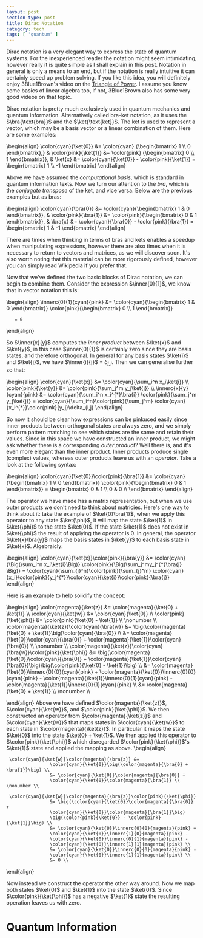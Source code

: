 ```yaml
---
layout: post
section-type: post
title: Dirac Notation
category: tech
tags: [ 'quantum' ]
---
```



Dirac notation is a very elegant way to express
the state of quantum systems. For the inexperienced reader
the notation might seem intimidating, however
really it is quite simple as I
shall explain in this post. Notation in general
is only a means to an end, but if the notation
is really intuitive it can certainly speed up
problem solving. If you like this idea, you will
definitely enjoy 3Blue1Brown's video on the [Triangle
of Power](https://www.youtube.com/watch?v=sULa9Lc4pck).
I assume you know some basics of linear algebra too,
if not, 3Blue1Brown also has some very good videos on that topic.

Dirac notation is pretty much exclusively used
in quantum mechanics and quantum information. Alternatively
 called bra-ket notation, as it uses the
 $\bra{\text{bra}}$ and the $\ket{\text{ket}}$. The ket
 is used to represent a vector, which may be a basis
 vector or a linear combination of them. Here are some
 examples:

 <div>
   \begin{align}
      \color{cyan}{\ket{0}} &=
        \color{cyan}
        {\begin{bmatrix}
         1 \\
         0
        \end{bmatrix},}
      &
      \color{pink}{\ket{1}} &=
        \color{pink}
        {\begin{bmatrix}
         0 \\
         1
        \end{bmatrix}},
      &
      \ket{x} &= \color{cyan}{\ket{0}} - \color{pink}{\ket{1}} =
        \begin{bmatrix}
        1 \\
        -1
        \end{bmatrix}
   \end{align}
 </div>

 Above we have assumed the *computational basis*, which is
 standard in quantum information texts. Now we turn our
 attention to the *bra*, which is the *conjugate transpose*
 of the ket, and vice versa. Below are the previous examples but as bras:

 <div>
   \begin{align}
      \color{cyan}{\bra{0}} &=
        \color{cyan}{\begin{bmatrix}
         1 &
         0
        \end{bmatrix}},
      &
      \color{pink}{\bra{1}} &=
        \color{pink}{\begin{bmatrix}
         0 &
         1
        \end{bmatrix}},
      &
      \bra{x} &= \color{cyan}{\bra{0}} - \color{pink}{\bra{1}} =
        \begin{bmatrix}
        1 &
        -1
        \end{bmatrix}
   \end{align}
 </div>

There are times when thinking in terms of bras and kets
enables a speedup when manipulating expressions, however there
are also times when it is necessary to return to vectors
and matrices, as we will discover soon. It's also worth noting that
this material can be more rigorously defined, however you
can simply read Wikipedia if you prefer that.

Now that we've defined the two basic blocks of Dirac notation,
we can begin to combine them. Consider the expression $\inner{0}{1}$,
we know that in vector notation this is:

<div>
  \begin{align}
     \innerc{0}{1}{cyan}{pink} &=
       \color{cyan}{\begin{bmatrix}
        1 &
        0
       \end{bmatrix}}
       \color{pink}{\begin{bmatrix}
       0 \\
       1
       \end{bmatrix}}

       = 0
  \end{align}
</div>

So $\inner{x}{y}$ computes the *inner product* between $\ket{x}$ and $\ket{y}$,
in this case $\inner{0}{1}$ is certainly zero since they are basis states, and
therefore orthogonal. In general for any basis states $\ket{i}$ and $\ket{j}$, we have
$\inner{i}{j}$ = $\delta_{j,i}$. Then we can generalise further so that:

<div>
  \begin{align}
     \color{cyan}{\ket{x}} &= \color{cyan}{\sum_i^n x_i\ket{i}} \\
     \color{pink}{\ket{y}} &= \color{pink}{\sum_j^m y_j\ket{j}} \\
     \innerc{x}{y}{cyan}{pink} &=
                \color{cyan}{\sum_i^n x_i^{*}\bra{i}}
                \color{pink}{\sum_j^m y_j\ket{j}}
                = \color{cyan}{\sum_i^n}\color{pink}{\sum_j^m} \color{cyan}{x_i^{*}}\color{pink}{y_j}\delta_{i,j}
  \end{align}
</div>

So now it should be clear how expressions can be pinkuced easily since
inner products between orthogonal states are always zero, and we simply perform
pattern matching to see which states are the same and retain their values.
Since in this space we have constructed an inner product, we might ask
whether there is a corresponding *outer product*? Well there is, and it's
even more elegant than the inner product. Inner products produce single
(complex) values, whereas outer products leave us with an *operator*.
Take a look at the following syntax:

<div>
  \begin{align}
     \color{cyan}{\ket{0}}\color{pink}{\bra{1}} &=
     \color{cyan}{\begin{bmatrix}
      1 \\
      0
     \end{bmatrix}}
     \color{pink}{\begin{bmatrix}
      0 & 1
     \end{bmatrix}}
     =
     \begin{bmatrix}
      0 & 1 \\
      0 & 0 \\
     \end{bmatrix}
  \end{align}
</div>

The operator we have made has a matrix representation, but when we use
outer products we don't need to think about matricies. Here's one way
to think about it: take the example of $\ket{0}\bra{1}$, when we
apply this operator to any state $\ket{\phi}$, it will map the state $\ket{1}$
in $\ket{\phi}$ to the state $\ket{0}$. If the state $\ket{1}$ does not exist
in $\ket{\phi}$ the result of applying the operator is 0. In general,
the operator $\ket{x}\bra{y}$ maps the basis states
in $\ket{y}$ to each basis state in $\ket{x}$. Algebraicly:

<div>
  \begin{align}
     \color{cyan}{\ket{x}}\color{pink}{\bra{y}} &= \color{cyan}{\Big(\sum_i^n x_i\ket{i}\Big)}
     \color{pink}{\Big(\sum_j^my_j^{*}\bra{j} \Big)}
                     = \color{cyan}{\sum_{i}^n}\color{pink}{\sum_{j}^m}
                     \color{cyan}{x_i}\color{pink}{y_j^{*}}\color{cyan}{\ket{i}}\color{pink}{\bra{j}}
  \end{align}
</div>

Here is an example to help solidify the concept:

<div>
  \begin{align}
     \color{magenta}{\ket{z}} &= \color{magenta}{\ket{0} + \ket{1}} \\
     \color{cyan}{\ket{w}} &= \color{cyan}{\ket{0}} \\
     \color{pink}{\ket{\phi}} &= \color{pink}{\ket{0} - \ket{1}} \\ \nonumber \\
     \color{magenta}{\ket{z}}\color{cyan}{\bra{w}} &=
     \big(\color{magenta}{\ket{0} + \ket{1}}\big)\color{cyan}{\bra{0}} \\
                    &= \color{magenta}{\ket{0}}\color{cyan}{\bra{0}} +
                    \color{magenta}{\ket{1}}\color{cyan}{\bra{0}} \\ \nonumber \\
     \color{magenta}{\ket{z}}\color{cyan}{\bra{w}}\color{pink}{\ket{\phi}}
                    &= \big(\color{magenta}{\ket{0}}\color{cyan}{\bra{0}} +
                    \color{magenta}{\ket{1}}\color{cyan}{\bra{0}}\big)\big(\color{pink}{\ket{0} - \ket{1}}\big) \\
                    &= \color{magenta}{\ket{0}}\innerc{0}{0}{cyan}{pink} +
                    \color{magenta}{\ket{0}}\innerc{0}{0}{cyan}{pink} -
                    \color{magenta}{\ket{1}}\innerc{0}{1}{cyan}{pink} -
                    \color{magenta}{\ket{1}}\innerc{0}{1}{cyan}{pink} \\
                    &= \color{magenta}{\ket{0} + \ket{1}} \\ \nonumber \\

  \end{align}
  Above we have defined $\color{magenta}{\ket{z}}$, $\color{cyan}{\ket{w}}$, and
  $\color{pink}{\ket{\phi}}$. We then constructed an operator from $\color{magenta}{\ket{z}}$
  and $\color{cyan}{\ket{w}}$ that maps states in $\color{cyan}{\ket{w}}$ to each state in
  $\color{magenta}{\ket{z}}$. In particular it maps the state $\ket{0}$ into the
  state $\ket{0} + \ket{1}$. We then applied this operator to $\color{pink}{\ket{\phi}}$ which
  disregarded $\color{pink}{\ket{\phi}}$'s $\ket{1}$ state and applied the mapping as
  above.
  \begin{align}

     \color{cyan}{\ket{w}}\color{magenta}{\bra{z}} &=
                    \color{cyan}{\ket{0}}\big(\color{magenta}{\bra{0} + \bra{1}}\big) \\
                    &= \color{cyan}{\ket{0}}\color{magenta}{\bra{0}} +
                    \color{cyan}{\ket{0}}\color{magenta}{\bra{1}} \\ \nonumber \\

     \color{cyan}{\ket{w}}\color{magenta}{\bra{z}}\color{pink}{\ket{\phi}}
                    &= \big(\color{cyan}{\ket{0}}\color{magenta}{\bra{0}} +
                    \color{cyan}{\ket{0}}\color{magenta}{\bra{1}}\big)
                    \big(\color{pink}{\ket{0}} - \color{pink}{\ket{1}}\big) \\
                    &= \color{cyan}{\ket{0}}\innerc{0}{0}{magenta}{pink} +
                    \color{cyan}{\ket{0}}\innerc{1}{0}{magenta}{pink} -
                    \color{cyan}{\ket{0}}\innerc{0}{1}{magenta}{pink} -
                    \color{cyan}{\ket{0}}\innerc{1}{1}{magenta}{pink} \\
                    &= \color{cyan}{\ket{0}}\innerc{0}{0}{magenta}{pink} -
                    \color{cyan}{\ket{0}}\innerc{1}{1}{magenta}{pink} \\
                    &= 0 \\

  \end{align}

  Now instead we construct the operator the other way around. Now we map
  both states $\ket{0}$ and $\ket{1}$ into the state $\ket{0}$. Since $\color{pink}{\ket{\phi}}$
  has a negative $\ket{1}$ state the resulting operation leaves us with zero.
</div>

# Quantum Information
